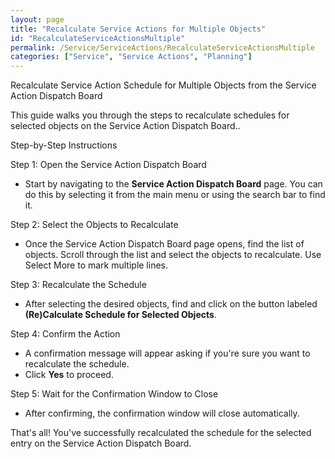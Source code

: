 ```yaml
---
layout: page
title: "Recalculate Service Actions for Multiple Objects"
id: "RecalculateServiceActionsMultiple"
permalink: /Service/ServiceActions/RecalculateServiceActionsMultiple
categories: ["Service", "Service Actions", "Planning"]
---
```


Recalculate Service Action Schedule for Multiple Objects from the Service Action Dispatch Board

This guide walks you through the steps to recalculate schedules for selected objects on the Service Action Dispatch Board..

Step-by-Step Instructions

Step 1: Open the Service Action Dispatch Board

- Start by navigating to the **Service Action Dispatch Board** page. You can do this by selecting it from the main menu or using the search bar to find it.

Step 2: Select the Objects to Recalculate

- Once the Service Action Dispatch Board page opens, find the list of objects. Scroll through the list and select the objects to recalculate. Use Select More to mark multiple lines.

Step 3: Recalculate the Schedule

- After selecting the desired objects, find and click on the button labeled **(Re)Calculate Schedule for Selected Objects**.

Step 4: Confirm the Action

- A confirmation message will appear asking if you're sure you want to recalculate the schedule.
- Click **Yes** to proceed.

Step 5: Wait for the Confirmation Window to Close

- After confirming, the confirmation window will close automatically.

That's all! You've successfully recalculated the schedule for the selected entry on the Service Action Dispatch Board.